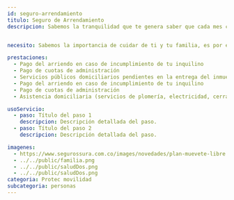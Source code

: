 ```yaml
---
id: seguro-arrendamiento
titulo: Seguro de Arrendamiento
descripcion: Sabemos la tranquilidad que te genera saber que cada mes cuentas con el dinero que te pagan los inquilinos de tu propiedad, pero cuando no sea así, ¡no te preocupes! Tenemos la solución para que nunca dejes de recibir tus ingresos.​​​​​​​​​​.


necesito: Sabemos la importancia de cuidar de ti y tu familia, es por ello que, te brindamos las mejores opciones que te permitirán disfrutar de los momentos más especiales de tu vida con tranquilidad.

prestaciones: 
  - Pago del arriendo en caso de incumplimiento de tu inquilino
  - Pago de cuotas de administración
  - Servicios públicos domiciliarios pendientes en la entrega del inmueble
  - Pago del arriendo en caso de incumplimiento de tu inquilino
  - Pago de cuotas de administración
  - Asistencia domiciliaria (servicios de plomería, electricidad, cerrajería, reemplazo de vidrios, gastos de traslado y asistencia jurídica telefónica)

usoServicio:
  - paso: Título del paso 1
    descripcion: Descripción detallada del paso.
  - paso: Título del paso 2
    descripcion: Descripción detallada del paso.

imagenes:
  - https://www.segurossura.com.co/images/novedades/plan-muevete-libre.png
  - ../../public/familia.png
  - ../../public/saludDos.png
  - ../../public/saludDos.png
categoria: Protec movilidad
subcategoria: personas
---
```

